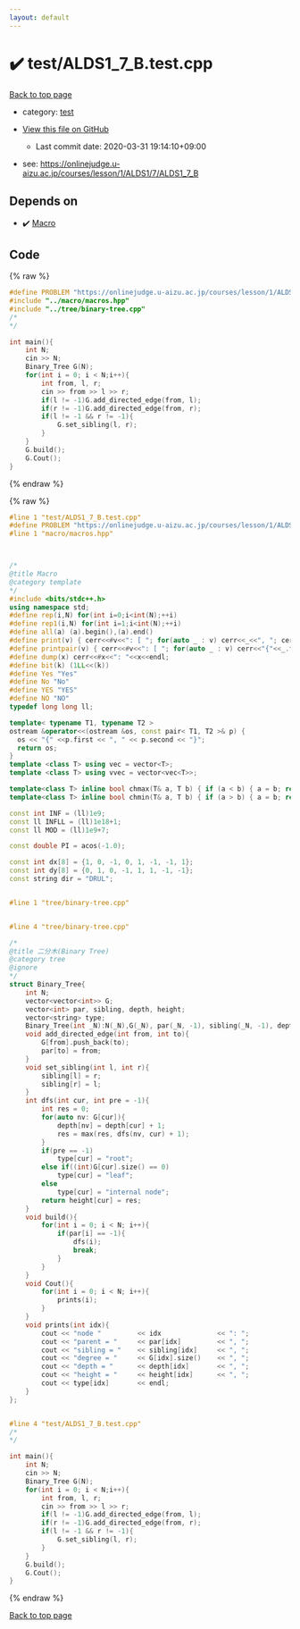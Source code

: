 ```yaml
---
layout: default
---
```


<!-- mathjax config similar to math.stackexchange -->
<script type="text/javascript" async
  src="https://cdnjs.cloudflare.com/ajax/libs/mathjax/2.7.5/MathJax.js?config=TeX-MML-AM_CHTML">
</script>
<script type="text/x-mathjax-config">
  MathJax.Hub.Config({
    TeX: { equationNumbers: { autoNumber: "AMS" }},
    tex2jax: {
      inlineMath: [ ['$','$'] ],
      processEscapes: true
    },
    "HTML-CSS": { matchFontHeight: false },
    displayAlign: "left",
    displayIndent: "2em"
  });
</script>

<script type="text/javascript" src="https://cdnjs.cloudflare.com/ajax/libs/jquery/3.4.1/jquery.min.js"></script>
<script src="https://cdn.jsdelivr.net/npm/jquery-balloon-js@1.1.2/jquery.balloon.min.js" integrity="sha256-ZEYs9VrgAeNuPvs15E39OsyOJaIkXEEt10fzxJ20+2I=" crossorigin="anonymous"></script>
<script type="text/javascript" src="../../assets/js/copy-button.js"></script>
<link rel="stylesheet" href="../../assets/css/copy-button.css" />


# :heavy_check_mark: test/ALDS1_7_B.test.cpp

<a href="../../index.html">Back to top page</a>

* category: <a href="../../index.html#098f6bcd4621d373cade4e832627b4f6">test</a>
* <a href="{{ site.github.repository_url }}/blob/master/test/ALDS1_7_B.test.cpp">View this file on GitHub</a>
    - Last commit date: 2020-03-31 19:14:10+09:00


* see: <a href="https://onlinejudge.u-aizu.ac.jp/courses/lesson/1/ALDS1/7/ALDS1_7_B">https://onlinejudge.u-aizu.ac.jp/courses/lesson/1/ALDS1/7/ALDS1_7_B</a>


## Depends on

* :heavy_check_mark: <a href="../../library/macro/macros.hpp.html">Macro</a>


## Code

<a id="unbundled"></a>
{% raw %}
```cpp
#define PROBLEM "https://onlinejudge.u-aizu.ac.jp/courses/lesson/1/ALDS1/7/ALDS1_7_B"
#include "../macro/macros.hpp"
#include "../tree/binary-tree.cpp"
/*
*/

int main(){
    int N;
    cin >> N;
    Binary_Tree G(N);
    for(int i = 0; i < N;i++){
        int from, l, r;
        cin >> from >> l >> r;
        if(l != -1)G.add_directed_edge(from, l);
        if(r != -1)G.add_directed_edge(from, r);
        if(l != -1 && r != -1){
            G.set_sibling(l, r);
        }
    }
    G.build();
    G.Cout();
}
```
{% endraw %}

<a id="bundled"></a>
{% raw %}
```cpp
#line 1 "test/ALDS1_7_B.test.cpp"
#define PROBLEM "https://onlinejudge.u-aizu.ac.jp/courses/lesson/1/ALDS1/7/ALDS1_7_B"
#line 1 "macro/macros.hpp"



/*
@title Macro
@category template
*/
#include <bits/stdc++.h>
using namespace std;
#define rep(i,N) for(int i=0;i<int(N);++i)
#define rep1(i,N) for(int i=1;i<int(N);++i)
#define all(a) (a).begin(),(a).end()
#define print(v) { cerr<<#v<<": [ "; for(auto _ : v) cerr<<_<<", "; cerr<<"]"<<endl; }
#define printpair(v) { cerr<<#v<<": [ "; for(auto _ : v) cerr<<"{"<<_.first<<","<<_.second<<"}"<<", "; cerr<<"]"<<endl; }
#define dump(x) cerr<<#x<<": "<<x<<endl;
#define bit(k) (1LL<<(k))
#define Yes "Yes"
#define No "No"
#define YES "YES"
#define NO "NO"
typedef long long ll;

template< typename T1, typename T2 >
ostream &operator<<(ostream &os, const pair< T1, T2 >& p) {
  os << "{" <<p.first << ", " << p.second << "}";
  return os;
}
template <class T> using vec = vector<T>;
template <class T> using vvec = vector<vec<T>>;

template<class T> inline bool chmax(T& a, T b) { if (a < b) { a = b; return true; } return false; }
template<class T> inline bool chmin(T& a, T b) { if (a > b) { a = b; return true; } return false; }

const int INF = (ll)1e9;
const ll INFLL = (ll)1e18+1;
const ll MOD = (ll)1e9+7;

const double PI = acos(-1.0);

const int dx[8] = {1, 0, -1, 0, 1, -1, -1, 1};
const int dy[8] = {0, 1, 0, -1, 1, 1, -1, -1};
const string dir = "DRUL";


#line 1 "tree/binary-tree.cpp"


#line 4 "tree/binary-tree.cpp"

/*
@title 二分木(Binary Tree)
@category tree
@ignore
*/
struct Binary_Tree{
    int N;
    vector<vector<int>> G;
    vector<int> par, sibling, depth, height;
    vector<string> type;
    Binary_Tree(int _N):N(_N),G(_N), par(_N, -1), sibling(_N, -1), depth(_N,0),height(_N), type(_N){}
    void add_directed_edge(int from, int to){
        G[from].push_back(to);
        par[to] = from;
    }
    void set_sibling(int l, int r){
        sibling[l] = r;
        sibling[r] = l;
    }
    int dfs(int cur, int pre = -1){
        int res = 0;
        for(auto nv: G[cur]){
            depth[nv] = depth[cur] + 1;
            res = max(res, dfs(nv, cur) + 1);
        }
        if(pre == -1)
            type[cur] = "root";
        else if((int)G[cur].size() == 0)
            type[cur] = "leaf";
        else
            type[cur] = "internal node";
        return height[cur] = res;
    }
    void build(){
        for(int i = 0; i < N; i++){
            if(par[i] == -1){
                dfs(i);
                break;
            }
        }
    }
    void Cout(){
        for(int i = 0; i < N; i++){
            prints(i);
        }
    }
    void prints(int idx){
        cout << "node "         << idx              << ": ";
        cout << "parent = "     << par[idx]         << ", ";
        cout << "sibling = "    << sibling[idx]     << ", ";
        cout << "degree = "     << G[idx].size()    << ", "; 
        cout << "depth = "      << depth[idx]       << ", ";
        cout << "height = "     << height[idx]      << ", ";
        cout << type[idx]       << endl;
    }
};


#line 4 "test/ALDS1_7_B.test.cpp"
/*
*/

int main(){
    int N;
    cin >> N;
    Binary_Tree G(N);
    for(int i = 0; i < N;i++){
        int from, l, r;
        cin >> from >> l >> r;
        if(l != -1)G.add_directed_edge(from, l);
        if(r != -1)G.add_directed_edge(from, r);
        if(l != -1 && r != -1){
            G.set_sibling(l, r);
        }
    }
    G.build();
    G.Cout();
}

```
{% endraw %}

<a href="../../index.html">Back to top page</a>

